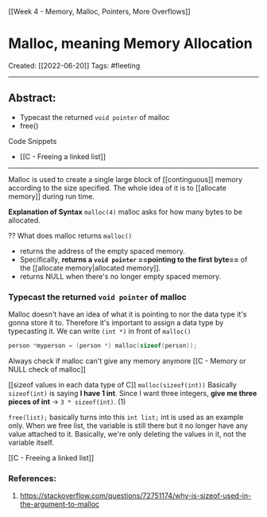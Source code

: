 [[Week 4 - Memory, Malloc, Pointers, More Overflows]]

# Malloc, meaning Memory Allocation
Created:  [[2022-06-20]]
Tags: #fleeting   

---
Abstract:
- 
- Typecast the returned `void pointer` of malloc
- free()

Code Snippets
- [[C - Freeing a linked list]]

---
Malloc is used to create a single large block of [[continguous]] memory according to the size specified. The whole idea of it is to [[allocate memory]] during run time. 

**Explanation of Syntax**
`malloc(4)` malloc asks for how many bytes to be allocated.



?? What does malloc returns
`malloc()` 
- returns the address of the empty spaced memory. 
- Specifically, **returns a `void pointer` ==pointing to the first byte==** of the [[allocate memory|allocated memory]].
- returns NULL when there's no longer empty spaced memory. 


### Typecast the returned `void pointer` of malloc
Malloc doesn't have an idea of what it is pointing to nor the data type it's gonna store it to. Therefore it's important to assign a data type by typecasting it. We can write `(int *)` in front of `malloc()` 
```c
person *myperson = (person *) malloc(sizeof(person));
```



Always check if malloc can't give any memory anymore
[[C - Memory or NULL check of malloc]]






[[sizeof values in each data type of C]]
`malloc(sizeof(int))`
Basically `sizeof(int)` is saying **I have 1 int**. Since I want three integers, **give me three pieces of int** -> `3 * sizeof(int)`. (1)





`free(list);`  basically turns into this `int list;`  int is used as an example only. When we free list, the variable is still there but it no longer have any value attached to it. Basically, we're only deleting the values in it, not the variable itself. 


[[C - Freeing a linked list]]





### References:
1. https://stackoverflow.com/questions/72751174/why-is-sizeof-used-in-the-argument-to-malloc